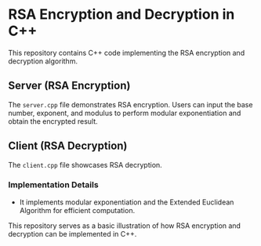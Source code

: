 # RSA Encryption and Decryption in C++
This repository contains C++ code implementing the RSA encryption and decryption algorithm.

## Server (RSA Encryption)
The `server.cpp` file demonstrates RSA encryption. Users can input the base number, exponent, and modulus to perform modular exponentiation and obtain the encrypted result.

## Client (RSA Decryption)
The `client.cpp` file showcases RSA decryption.

### Implementation Details
- It implements modular exponentiation and the Extended Euclidean Algorithm for efficient computation.

This repository serves as a basic illustration of how RSA encryption and decryption can be implemented in C++.
